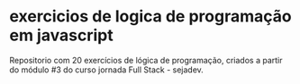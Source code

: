 # exercicios de logica de programação em javascript

Repositorio com 20 exercícios de lógica de programação, criados a partir do módulo #3 do curso jornada Full Stack -  sejadev.